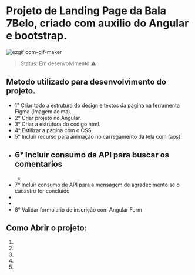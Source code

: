 # Projeto de Landing Page da Bala 7Belo, criado com auxilio do Angular e bootstrap.

![ezgif com-gif-maker](https://user-images.githubusercontent.com/96953421/170888666-0dbc0d62-b79c-441f-a733-e860ca77c624.gif)


> Status: Em desenvolvimento ⚠️

## Metodo utilizado para desenvolvimento do projeto.

 + 1° Criar todo a estrutura do design e textos da pagina na ferramenta Figma (imagem acima).
 + 2° Criar projeto no Angular.
 + 3° Criar a estrutura do codigo html.
 + 4° Estilizar a pagina com o CSS.
 + 5° Incluir recurso para animação no carregamento da tela com (aos).
 + 6° Incluir consumo da API para buscar os comentarios
    - 
    - 
 + 7° Incluir consumo de API para a mensagem de agradecimento se o cadastro for concluido
 +
 +
 + 8° Validar formulario de inscrição com Angular Form
 

## Como Abrir o projeto:

1) 
2) 
3) 
4) 
5) 
